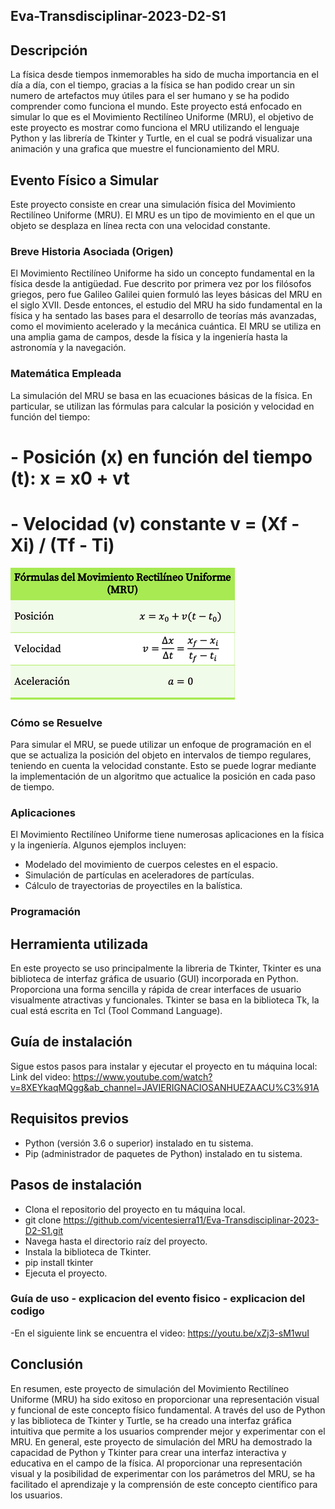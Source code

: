 ## Eva-Transdisciplinar-2023-D2-S1

## Descripción

La física desde tiempos inmemorables ha sido de mucha importancia en el día a día, con el tiempo, gracias a la física se han podido crear un sin numero de artefactos muy útiles para el ser humano y se ha podido comprender como funciona el mundo.
Este proyecto está enfocado en simular lo que es el Movimiento Rectilíneo Uniforme (MRU), el objetivo de este proyecto es mostrar como funciona el MRU utilizando el lenguaje Python y las librería de Tkinter y Turtle, en el cual se podrá visualizar una animación y una grafica que muestre el funcionamiento del MRU.

## Evento Físico a Simular
Este proyecto consiste en crear una simulación física del Movimiento Rectilíneo Uniforme (MRU). El MRU es un tipo de movimiento en el que un objeto se desplaza en línea recta con una velocidad constante.

### Breve Historia Asociada (Origen)

El Movimiento Rectilíneo Uniforme ha sido un concepto fundamental en la física desde la antigüedad. Fue descrito por primera vez por los filósofos griegos, pero fue Galileo Galilei quien formuló las leyes básicas del MRU en el siglo XVII.
Desde entonces, el estudio del MRU ha sido fundamental en la física y ha sentado las bases para el desarrollo de teorías más avanzadas, como el movimiento acelerado y la mecánica cuántica. El MRU se utiliza en una amplia gama de campos, desde la física y la ingeniería hasta la astronomía y la navegación.

### Matemática Empleada

La simulación del MRU se basa en las ecuaciones básicas de la física. En particular, se utilizan las fórmulas para calcular la posición y velocidad en función del tiempo:

# - Posición (x) en función del tiempo (t): x = x0 + vt
# - Velocidad (v) constante v = (Xf - Xi) / (Tf - Ti)
![Texto alternativo](formulas.png)
### Cómo se Resuelve

Para simular el MRU, se puede utilizar un enfoque de programación en el que se actualiza la posición del objeto en intervalos de tiempo regulares, teniendo en cuenta la velocidad constante. Esto se puede lograr mediante la implementación de un algoritmo que actualice la posición en cada paso de tiempo.

### Aplicaciones

El Movimiento Rectilíneo Uniforme tiene numerosas aplicaciones en la física y la ingeniería. Algunos ejemplos incluyen:

- Modelado del movimiento de cuerpos celestes en el espacio.
- Simulación de partículas en aceleradores de partículas.
- Cálculo de trayectorias de proyectiles en la balística.

### Programación

## Herramienta utilizada
En este proyecto se uso principalmente la libreria de Tkinter, Tkinter es una biblioteca de interfaz gráfica de usuario (GUI) incorporada en Python. Proporciona una forma sencilla y rápida de crear interfaces de usuario visualmente atractivas y funcionales. Tkinter se basa en la biblioteca Tk, la cual está escrita en Tcl (Tool Command Language).

## Guía de instalación

Sigue estos pasos para instalar y ejecutar el proyecto en tu máquina local:
Link del video: https://www.youtube.com/watch?v=8XEYkaqMQgg&ab_channel=JAVIERIGNACIOSANHUEZAACU%C3%91A

## Requisitos previos

- Python (versión 3.6 o superior) instalado en tu sistema.
- Pip (administrador de paquetes de Python) instalado en tu sistema.

## Pasos de instalación

- Clona el repositorio del proyecto en tu máquina local.
- git clone https://github.com/vicentesierra11/Eva-Transdisciplinar-2023-D2-S1.git
- Navega hasta el directorio raíz del proyecto.
- Instala la biblioteca de Tkinter.
- pip install tkinter
- Ejecuta el proyecto.

### Guía de uso - explicacion del evento fisico - explicacion del codigo

-En el siguiente link se encuentra el video: https://youtu.be/xZj3-sM1wuI
 


## Conclusión

En resumen, este proyecto de simulación del Movimiento Rectilíneo Uniforme (MRU) ha sido exitoso en proporcionar una representación visual y funcional de este concepto físico fundamental. A través del uso de Python y las biblioteca de Tkinter y Turtle, se ha creado una interfaz gráfica intuitiva que permite a los usuarios comprender mejor y experimentar con el MRU. 
En general, este proyecto de simulación del MRU ha demostrado la capacidad de Python y Tkinter para crear una interfaz interactiva y educativa en el campo de la física. Al proporcionar una representación visual y la posibilidad de experimentar con los parámetros del MRU, se ha facilitado el aprendizaje y la comprensión de este concepto científico para los usuarios.
